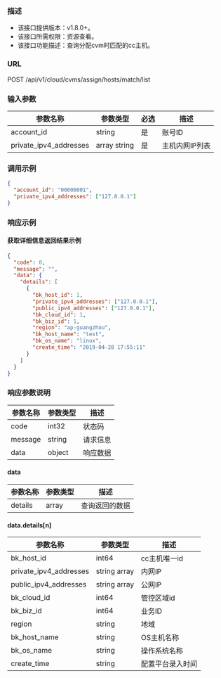 ### 描述

- 该接口提供版本：v1.8.0+。
- 该接口所需权限：资源查看。
- 该接口功能描述：查询分配cvm时匹配的cc主机。

### URL

POST /api/v1/cloud/cvms/assign/hosts/match/list

### 输入参数

| 参数名称       | 参数类型         | 必选 | 描述       |
|------------|--------------|----|----------|
| account_id | string       | 是  | 账号ID     |
| private_ipv4_addresses  | array string | 是  | 主机内网IP列表 |

### 调用示例

```json
{
  "account_id": "00000001",
  "private_ipv4_addresses": ["127.0.0.1"]
}
```

### 响应示例

#### 获取详细信息返回结果示例

```json
{
  "code": 0,
  "message": "",
  "data": {
    "details": [
      {
        "bk_host_id": 1,
        "private_ipv4_addresses": ["127.0.0.1"],
        "public_ipv4_addresses": ["127.0.0.1"],
        "bk_cloud_id": 1,
        "bk_biz_id": 1,
        "region": "ap-guangzhou",
        "bk_host_name": "test",
        "bk_os_name": "linux",
        "create_time": "2019-04-28 17:55:11"
      }
    ]
  }
}
```

### 响应参数说明

| 参数名称    | 参数类型   | 描述   |
|---------|--------|------|
| code    | int32  | 状态码  |
| message | string | 请求信息 |
| data    | object | 响应数据 |

#### data

| 参数名称    | 参数类型   | 描述             |
|---------|--------|----------------|
| details | array  | 查询返回的数据        |

#### data.details[n]

| 参数名称                   | 参数类型         | 描述       |
|------------------------|--------------|----------|
| bk_host_id             | int64        | cc主机唯一id |
| private_ipv4_addresses | string array | 内网IP     |
| public_ipv4_addresses  | string array | 公网IP     |
| bk_cloud_id            | int64        | 管控区域id   |
| bk_biz_id              | int64        | 业务ID     |
| region                 | string       | 地域       |
| bk_host_name           | string       | OS主机名称   |
| bk_os_name             | string       | 操作系统名称   |
| create_time            | string       | 配置平台录入时间 |
